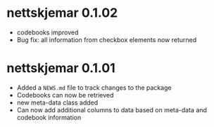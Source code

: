 # nettskjemar 0.1.02

* codebooks improved  
* Bug fix: all information from checkbox elements now returned

# nettskjemar 0.1.01

* Added a `NEWS.md` file to track changes to the package  
* Codebooks can now be retrieved  
* new meta-data class added  
* Can now add additional columns to data based on meta-data and codebook information  